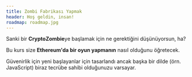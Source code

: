 ```yaml
---
title: Zombi Fabrikası Yapmak
header: Hoş geldin, insan!
roadmap: roadmap.jpg
---
```


Sanki bir **CryptoZombie**ye başlamak için ne gerektiğini düşünüyorsun, ha?

Bu kurs size **Ethereum'da bir oyun yapmanın** nasıl olduğunu öğretecek.

Güvenirlik için yeni başlayanlar için tasarlandı ancak başka bir dilde (örn. JavaScript)
biraz tecrübe sahibi olduğunuzu varsayar.

